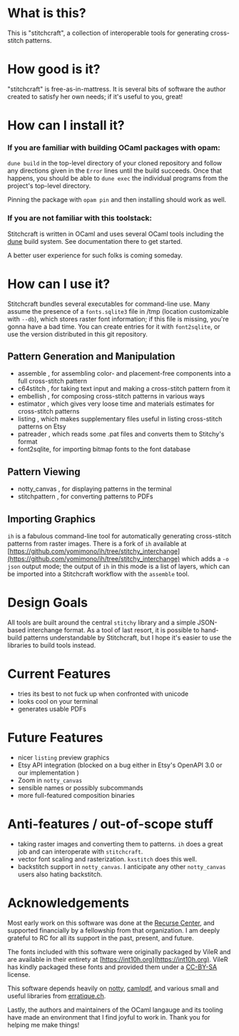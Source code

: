 # What is this?

This is "stitchcraft", a collection of interoperable tools for generating cross-stitch patterns.

# How good is it?

"stitchcraft" is free-as-in-mattress. It is several bits of software the author created to satisfy her own needs; if it's useful to you, great!

# How can I install it?

### If you are familiar with building OCaml packages with opam:

`dune build` in the top-level directory of your cloned repository and follow any directions given in the `Error` lines until the build succeeds.  Once that happens, you should be able to `dune exec` the individual programs from the project's top-level directory.

Pinning the package with `opam pin` and then installing should work as well.

### If you are not familiar with this toolstack:

Stitchcraft is written in OCaml and uses several OCaml tools including the [dune](https://github.com/ocaml/dune) build system.  See documentation there to get started.

A better user experience for such folks is coming someday.

# How can I use it?

Stitchcraft bundles several executables for command-line use.  Many assume the presence of a `fonts.sqlite3` file in /tmp (location customizable with `--db`), which stores raster font information; if this file is missing, you're gonna have a bad time.  You can create entries for it with `font2sqlite`, or use the version distributed in this git repository.

## Pattern Generation and Manipulation

* assemble , for assembling color- and placement-free components into a full cross-stitch pattern
* c64stitch , for taking text input and making a cross-stitch pattern from it
* embellish , for composing cross-stitch patterns in various ways
* estimator , which gives very loose time and materials estimates for cross-stitch patterns
* listing , which makes supplementary files useful in listing cross-stitch patterns on Etsy
* patreader , which reads some .pat files and converts them to Stitchy's format
* font2sqlite, for importing bitmap fonts to the font database

## Pattern Viewing

* notty_canvas , for displaying patterns in the terminal
* stitchpattern , for converting patterns to PDFs

## Importing Graphics

`ih` is a fabulous command-line tool for automatically generating cross-stitch patterns from raster images. There is a fork of `ih` available at [https://github.com/yomimono/ih/tree/stitchy_interchange](https://github.com/yomimono/ih/tree/stitchy_interchange) which adds a `-o json` output mode; the output of `ih` in this mode is a list of layers, which can be imported into a Stitchcraft workflow with the `assemble` tool.

# Design Goals

All tools are built around the central `stitchy` library and a simple JSON-based interchange format.  As a tool of last resort, it is possible to hand-build patterns understandable by Stitchcraft, but I hope it's easier to use the libraries to build tools instead.

# Current Features

* tries its best to not fuck up when confronted with unicode
* looks cool on your terminal
* generates usable PDFs

# Future Features

* nicer `listing` preview graphics
* Etsy API integration (blocked on a bug either in Etsy's OpenAPI 3.0 or our implementation )
* Zoom in `notty_canvas`
* sensible names or possibly subcommands
* more full-featured composition binaries

# Anti-features / out-of-scope stuff

* taking raster images and converting them to patterns. `ih` does a great job and can interoperate with `stitchcraft`.
* vector font scaling and rasterization. `kxstitch` does this well.
* backstitch support in `notty_canvas`. I anticipate any other `notty_canvas` users also hating backstitch.

# Acknowledgements

Most early work on this software was done at the [Recurse Center](https://recurse.com), and supported financially by a fellowship from that organization. I am deeply grateful to RC for all its support in the past, present, and future.

The fonts included with this software were originally packaged by VileR and are available in their entirety at [https://int10h.org](https://int10h.org). VileR has kindly packaged these fonts and provided them under a [CC-BY-SA](http://creativecommons.org/licenses/by-sa/4.0/) license.

This software depends heavily on [notty](https://github.com/pqwy/notty), [camlpdf](https://github.com/johnwhitington/camlpdf), and various small and useful libraries from [erratique.ch](https://erratique.ch/software).

Lastly, the authors and maintainers of the OCaml langauge and its tooling have made an environment that I find joyful to work in. Thank you for helping me make things!
